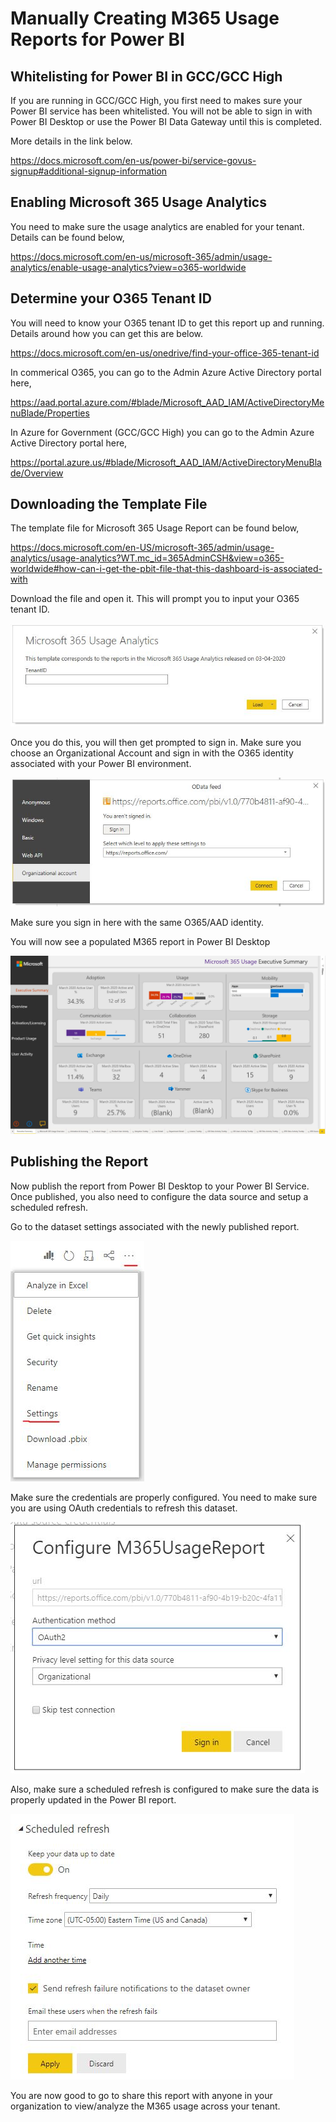 # Manually Creating M365 Usage Reports for Power BI

## Whitelisting for Power BI in GCC/GCC High
If you are running in GCC/GCC High, you first need to makes sure your Power BI service has been whitelisted.  You will not be able to sign in with Power BI Desktop or use the Power BI Data Gateway until this is completed.

More details in the link below.

https://docs.microsoft.com/en-us/power-bi/service-govus-signup#additional-signup-information

## Enabling Microsoft 365 Usage Analytics
You need to make sure the usage analytics are enabled for your tenant.  Details can be found below,

https://docs.microsoft.com/en-us/microsoft-365/admin/usage-analytics/enable-usage-analytics?view=o365-worldwide

## Determine your O365 Tenant ID
You will need to know your O365 tenant ID to get this report up and running.  Details around how you can get this are below.

https://docs.microsoft.com/en-us/onedrive/find-your-office-365-tenant-id

In commerical O365, you can go to the Admin Azure Active Directory portal here,

https://aad.portal.azure.com/#blade/Microsoft_AAD_IAM/ActiveDirectoryMenuBlade/Properties

In Azure for Government (GCC/GCC High) you can go to the Admin Azure Active Directory portal here,

https://portal.azure.us/#blade/Microsoft_AAD_IAM/ActiveDirectoryMenuBlade/Overview

## Downloading the Template File
The template file for Microsoft 365 Usage Report can be found below,

https://docs.microsoft.com/en-US/microsoft-365/admin/usage-analytics/usage-analytics?WT.mc_id=365AdminCSH&view=o365-worldwide#how-can-i-get-the-pbit-file-that-this-dashboard-is-associated-with

Download the file and open it.  This will prompt you to input your O365 tenant ID.

![Input Tenant ID](Images/M365-usage-reports-tenantID.JPG)

 Once you do this, you will then get prompted to sign in.  Make sure you choose an Organizational Account and sign in with the O365 identity associated with your Power BI environment.

![Select Organizational account](Images/M365-usage-reports-choose-organizational-account.JPG)

Make sure you sign in here with the same O365/AAD identity.

You will now see a populated M365 report in Power BI Desktop

![Power BI Desktop M365 Report](Images/M365-usage-reports-desktop-view.JPG)

## Publishing the Report
Now publish the report from Power BI Desktop to your Power BI Service.  Once published, you also need to configure the data source and setup a scheduled refresh.

Go to the dataset settings associated with the newly published report.

![Dataset Settings](Images/M365-usage-reports-dataset-settings.JPG)

Make sure the credentials are properly configured.  You need to make sure you are using OAuth credentials to refresh this dataset.

![Dataset Settings](Images/M365-usage-reports-configure-data-credentials.JPG)

Also, make sure a scheduled refresh is configured to make sure the data is properly updated in the Power BI report.

![Dataset Settings](Images/M365-usage-reports-scheduled-refresh.JPG)

You are now good to go to share this report with anyone in your organization to view/analyze the M365 usage across your tenant.

